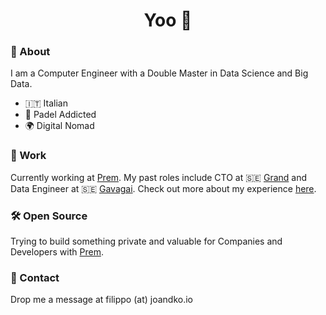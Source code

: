 <h1 align="center"> Yoo 🤙 </h1>

### 🤖 About

I am a Computer Engineer with a Double Master in Data Science and Big Data. 

- 🇮🇹 Italian
- 🎾 Padel Addicted
- 🌍 Digital Nomad

### 💼 Work

Currently working at [Prem](https://premai.io). My past roles include CTO at 🇸🇪 [Grand](https://grand.io) and Data Engineer at 🇸🇪 [Gavagai](https://gavagai.io). Check out more about my experience [here](./docs/work_experience.md).

### 🛠️ Open Source

Trying to build something private and valuable for Companies and Developers with [Prem](https://github.com/premAI-io/prem-app).

### 🤙 Contact

Drop me a message at filippo (at) joandko.io

